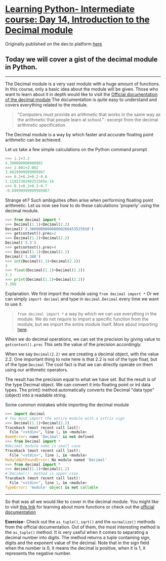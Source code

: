 # [Learning Python- Intermediate course: Day 14, Introduction to the Decimal module](https://dev.to/aatmaj/learning-python-intermediate-course-day-14-introduction-to-the-decimal-module-4ngc)


Originally published on the dev.to platform [here](https://dev.to/aatmaj/learning-python-intermediate-course-day-14-introduction-to-the-decimal-module-4ngc)


Today we will cover a gist of the decimal module in Python.
---
____
The Decimal module is a very vast module with a huge amount of functions. In this course, only a basic idea about the module will be given. Those who want to learn about it in depth would like to visit the [Official documentation of the decimal module](https://docs.python.org/3/library/decimal.html#) The documentation is quite easy to understand and covers everything related to the module.

> "Computers must provide an arithmetic that works in the same way as the arithmetic that people learn at school."- excerpt from the decimal arithmetic specification.

The Decimal module is a way by which faster and accurate floating point arithmetic can be achieved.

Let us take a few simple calculations on the Python command prompt
```python
>>> 1.1+3.2
4.300000000000001
>>> 1.001+2.002
3.0029999999999997
>>> 0.2+0.2+0.2-0.6
1.1102230246251565e-16
>>> 0.1+0.2+0.3-0.7
-0.09999999999999987
```
Strange eh?
Such ambiguities often arise when performing floating point arithmetic. Let us now see how to do these calculations 'properly' using the decimal module.
```python
>>> from decimal import *
>>> Decimal(1.1)+Decimal(2.2)
Decimal('3.300000000000000266453525910')
>>> getcontext().prec=2
>>> Decimal(1.1)+Decimal(2.2)
Decimal('3.3')
>>> getcontext().prec=4
>>> Decimal(1.1)+Decimal(2.2)
Decimal('3.300')
>>> int(Decimal(1.1)+Decimal(2.2))
3
>>> float(Decimal(1.1)+Decimal(2.2))
3.3
>>> print(Decimal(1.1)+Decimal(2.2))
3.300
```
Explanation. 
We first import the module using `from decimal import *` Or we can simply `import decimal` and type in `decimal.Decimal` every time we want to use it. 
> `from decimal import *` a way by which we can use everything in the module. We do not require to import a specific function from the module, but we import the entire module itself. More about importing [here](https://www.quora.com/What-does-from-import-in-Python-mean). 

When we do decimal operations, we can set the precision by giving value to `getcontext().prec` This sets the value of the precision accordingly.

When we say `Decimal(2.2)` we are creating a decimal object, with the value 2.2. One important thing to note here is that 2.2 is not of the type float, but of the type `Decimal` The cool fact is that we can directly operate on them using our arithmetic operators. 

The result has the precision equal to what we have set. But the result is of the type Decimal object. We can convert it into floating point or int data types. The print() method automatically converts the Decimal "data type" (object) into a readable string.

Some common mistakes while importing the decimal module
```python
>>> import decimal 
# You must import the entire module with a astrix sign
>>> Decimal(1.1)+Decimal(2.2)
Traceback (most recent call last):
  File "<stdin>", line 1, in <module>
NameError: name 'Decimal' is not defined
>>> from Decimal import * 
#decimal module name is small case
Traceback (most recent call last):
  File "<stdin>", line 1, in <module>
ModuleNotFoundError: No module named 'Decimal'
>>> from decimal import *
>>> decimal(1.1)+decimal(1.2)
#`Decimal()` method is upper case
Traceback (most recent call last):
  File "<stdin>", line 1, in <module>
TypeError: 'module' object is not callable
```
____

So that was all we would like to cover in the decimal module.
You might like to visit [this link](https://www.tutorialspoint.com/decimal-functions-in-python) for learning about more functions or check out the [official documentation](https://docs.python.org/3/library/decimal.html#)


**Exercise**- Check out the `as_tuple()`, `sqrt()` and the `normalize()` methods from the official documentation. Out of them, the most interesting method is the `as_tuple()` method. It is very useful when it comes to separating a decimal number into digits. The method returns a tuple containing sign, digits and the exponent value of the decimal. Note that in the sign field when the number is 0, it means the decimal is positive, when it is 1, it represents the negative number.

